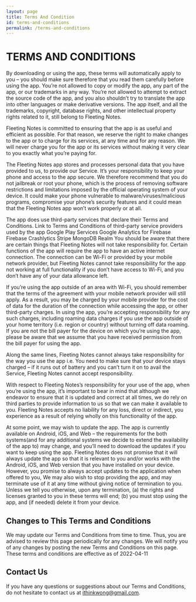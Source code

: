 ```yaml
---
layout: page
title: Terms And Condition
id: terms-and-conditions
permalink: /terms-and-conditions
---
```


# TERMS AND CONDITIONS
By downloading or using the app, these terms will automatically apply to you – you should make sure therefore that you read them carefully before using the app. You’re not allowed to copy or modify the app, any part of the app, or our trademarks in any way. You’re not allowed to attempt to extract the source code of the app, and you also shouldn’t try to translate the app into other languages or make derivative versions. The app itself, and all the trademarks, copyright, database rights, and other intellectual property rights related to it, still belong to Fleeting Notes.
 
Fleeting Notes is committed to ensuring that the app is as useful and efficient as possible. For that reason, we reserve the right to make changes to the app or to charge for its services, at any time and for any reason. We will never charge you for the app or its services without making it very clear to you exactly what you’re paying for.
 
The Fleeting Notes app stores and processes personal data that you have provided to us, to provide our Service. It’s your responsibility to keep your phone and access to the app secure. We therefore recommend that you do not jailbreak or root your phone, which is the process of removing software restrictions and limitations imposed by the official operating system of your device. It could make your phone vulnerable to malware/viruses/malicious programs, compromise your phone’s security features and it could mean that the Fleeting Notes app won’t work properly or at all.
 
The app does use third-party services that declare their Terms and Conditions.
Link to Terms and Conditions of third-party service providers used by the app
Google Play Services
Google Analytics for Firebase
Firebase Crashlytics
Stripe
MongoDB Realm
You should be aware that there are certain things that Fleeting Notes will not take responsibility for. Certain functions of the app will require the app to have an active internet connection. The connection can be Wi-Fi or provided by your mobile network provider, but Fleeting Notes cannot take responsibility for the app not working at full functionality if you don’t have access to Wi-Fi, and you don’t have any of your data allowance left.
 
If you’re using the app outside of an area with Wi-Fi, you should remember that the terms of the agreement with your mobile network provider will still apply. As a result, you may be charged by your mobile provider for the cost of data for the duration of the connection while accessing the app, or other third-party charges. In using the app, you’re accepting responsibility for any such charges, including roaming data charges if you use the app outside of your home territory (i.e. region or country) without turning off data roaming. If you are not the bill payer for the device on which you’re using the app, please be aware that we assume that you have received permission from the bill payer for using the app.
 
Along the same lines, Fleeting Notes cannot always take responsibility for the way you use the app i.e. You need to make sure that your device stays charged – if it runs out of battery and you can’t turn it on to avail the Service, Fleeting Notes cannot accept responsibility.
 
With respect to Fleeting Notes’s responsibility for your use of the app, when you’re using the app, it’s important to bear in mind that although we endeavor to ensure that it is updated and correct at all times, we do rely on third parties to provide information to us so that we can make it available to you. Fleeting Notes accepts no liability for any loss, direct or indirect, you experience as a result of relying wholly on this functionality of the app.
 
At some point, we may wish to update the app. The app is currently available on Android, iOS, and Web – the requirements for the both systems(and for any additional systems we decide to extend the availability of the app to) may change, and you’ll need to download the updates if you want to keep using the app. Fleeting Notes does not promise that it will always update the app so that it is relevant to you and/or works with the Android, iOS, and Web version that you have installed on your device. However, you promise to always accept updates to the application when offered to you, We may also wish to stop providing the app, and may terminate use of it at any time without giving notice of termination to you. Unless we tell you otherwise, upon any termination, (a) the rights and licenses granted to you in these terms will end; (b) you must stop using the app, and (if needed) delete it from your device.
 
## Changes to This Terms and Conditions
We may update our Terms and Conditions from time to time. Thus, you are advised to review this page periodically for any changes. We will notify you of any changes by posting the new Terms and Conditions on this page.
These terms and conditions are effective as of 2022-04-11
 
## Contact Us
If you have any questions or suggestions about our Terms and Conditions, do not hesitate to contact us at ithinkwong@gmail.com.


